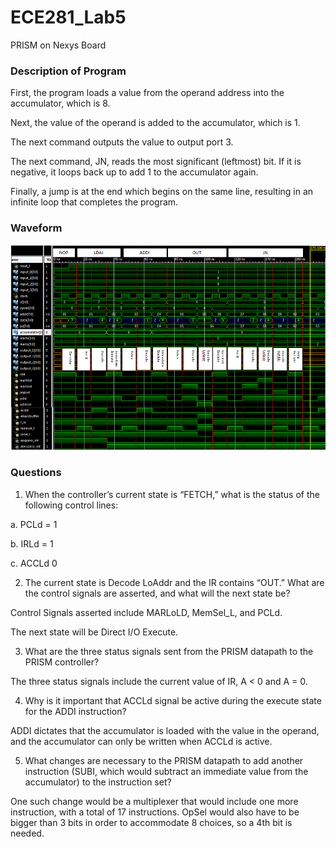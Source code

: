 ECE281_Lab5
===========

PRISM on Nexys Board

### Description of Program

First, the program loads a value from the operand address into the accumulator, which is 8.

Next, the value of the operand is added to the accumulator, which is 1.

The next command outputs the value to output port 3.

The next command, JN, reads the most significant (leftmost) bit.  If it is negative, it loops back up to add 1 to the accumulator again.

Finally, a jump is at the end which begins on the same line, resulting in an infinite loop that completes the program.

### Waveform

![Waveform with instructions](https://github.com/KevinCabusora/ECE281_Lab5/blob/master/Waveform_w_Instructions.PNG?raw=true "Image")

### Questions

1.	When the controller’s current state is “FETCH,” what is the status of the following control lines:

a.	PCLd = 1

b.	IRLd = 1

c.	ACCLd 0

2.	The current state is Decode LoAddr and the IR contains “OUT.”  What are the control signals are asserted, and what will the next state be?

Control Signals asserted include MARLoLD, MemSel_L, and PCLd.

The next state will be Direct I/O Execute.


3.	What are the three status signals sent from the PRISM datapath to the PRISM controller?

The three status signals include the current value of IR, A < 0 and A = 0.


4.	Why is it important that ACCLd signal be active during the execute state for the ADDI instruction?

ADDI dictates that the accumulator is loaded with the value in the operand, and the accumulator can only be written when ACCLd is active.


5.	What changes are necessary to the PRISM datapath to add another instruction (SUBI, which would subtract an immediate value from the accumulator) to the instruction set?

One such change would be a multiplexer that would include one more instruction, with a total of 17 instructions.  OpSel would also have to be bigger than 3 bits in order to accommodate 8 choices, so a 4th bit is needed.
